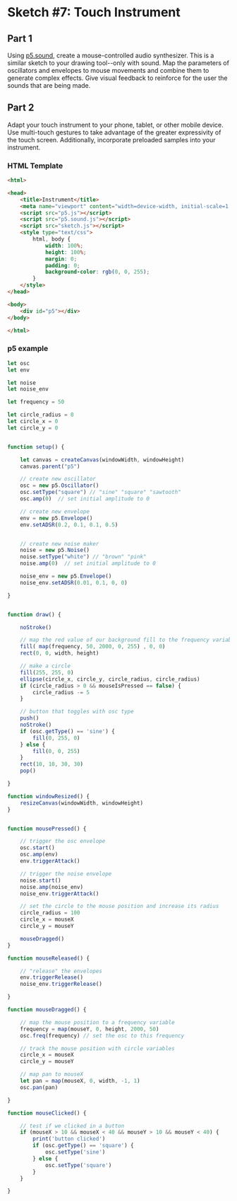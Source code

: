 # Sketch #7: Touch Instrument

## Part 1

Using [p5.sound](https://p5js.org/reference/#/libraries/p5.sound), create a mouse-controlled audio synthesizer. This is a similar sketch to your drawing tool--only with sound. Map the parameters of oscillators and envelopes to mouse movements and combine them to generate complex effects. Give visual feedback to reinforce for the user the sounds that are being made.


## Part 2

Adapt your touch instrument to your phone, tablet, or other mobile device. Use multi-touch gestures to take advantage of the greater expressivity of the touch screen. Additionally, incorporate preloaded samples into your instrument.


### HTML Template

```HTML
<html>

<head>
    <title>Instrument</title>
    <meta name="viewport" content="width=device-width, initial-scale=1.0, maximum-scale=1.0, user-scalable=no" />    
    <script src="p5.js"></script>
    <script src="p5.sound.js"></script>    
    <script src="sketch.js"></script>
    <style type="text/css">
        html, body {
            width: 100%;
            height: 100%;
            margin: 0;
            padding: 0;
            background-color: rgb(0, 0, 255);
        }
    </style>
</head>

<body>
    <div id="p5"></div>
</body>

</html>
```

### p5 example

```javascript
let osc
let env

let noise
let noise_env

let frequency = 50

let circle_radius = 0
let circle_x = 0
let circle_y = 0


function setup() {

    let canvas = createCanvas(windowWidth, windowHeight)
    canvas.parent("p5")

    // create new oscillator 
    osc = new p5.Oscillator()
    osc.setType("square") // "sine" "square" "sawtooth"
    osc.amp(0)  // set initial amplitude to 0

    // create new envelope
    env = new p5.Envelope()
    env.setADSR(0.2, 0.1, 0.1, 0.5)


    // create new noise maker
    noise = new p5.Noise()
    noise.setType("white") // "brown" "pink"
    noise.amp(0)  // set initial amplitude to 0

    noise_env = new p5.Envelope()
    noise_env.setADSR(0.01, 0.1, 0, 0)

}


function draw() {

    noStroke()

    // map the red value of our background fill to the frequency variable
    fill( map(frequency, 50, 2000, 0, 255) , 0, 0)
    rect(0, 0, width, height)

    // make a circle
    fill(255, 255, 0)
    ellipse(circle_x, circle_y, circle_radius, circle_radius)
    if (circle_radius > 0 && mouseIsPressed == false) {
        circle_radius -= 5
    }

    // button that toggles with osc type
    push()
    noStroke()
    if (osc.getType() == 'sine') {
        fill(0, 255, 0)
    } else {
        fill(0, 0, 255)
    }
    rect(10, 10, 30, 30)
    pop()

}

function windowResized() {    
    resizeCanvas(windowWidth, windowHeight)
}


function mousePressed() {

    // trigger the osc envelope
    osc.start()
    osc.amp(env)
    env.triggerAttack()

    // trigger the noise envelope
    noise.start()
    noise.amp(noise_env)
    noise_env.triggerAttack()

    // set the circle to the mouse position and increase its radius
    circle_radius = 100
    circle_x = mouseX
    circle_y = mouseY

    mouseDragged()
}

function mouseReleased() {

    // "release" the envelopes
    env.triggerRelease()
    noise_env.triggerRelease()

}

function mouseDragged() {

    // map the mouse position to a frequency variable
    frequency = map(mouseY, 0, height, 2000, 50)
    osc.freq(frequency) // set the osc to this frequency

    // track the mouse position with circle variables
    circle_x = mouseX
    circle_y = mouseY

    // map pan to mouseX
    let pan = map(mouseX, 0, width, -1, 1)
    osc.pan(pan)

}

function mouseClicked() {

    // test if we clicked in a button 
    if (mouseX > 10 && mouseX < 40 && mouseY > 10 && mouseY < 40) {
        print('button clicked')
        if (osc.getType() == 'square') {
            osc.setType('sine')
        } else {
            osc.setType('square')
        }
    }

}
```
